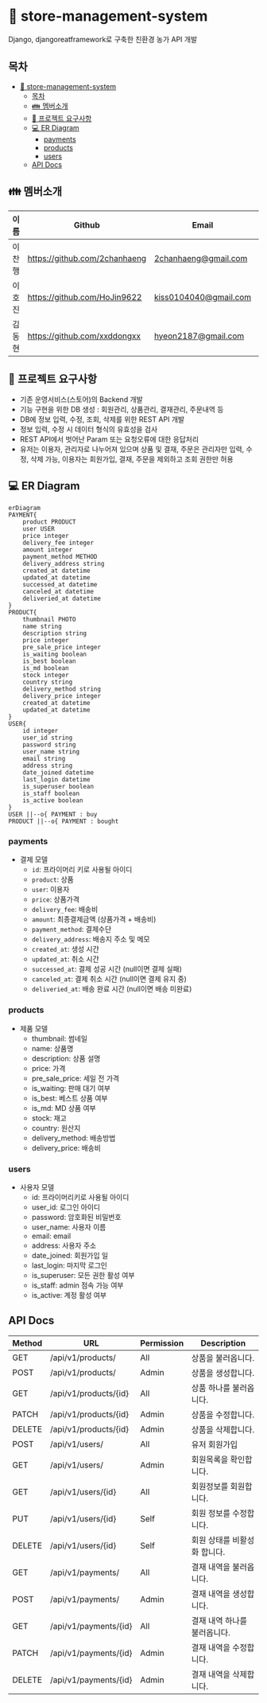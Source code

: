 # :green_apple: store-management-system

Django, djangoreatframework로 구축한 친환경 농가 API 개발

## 목차

- [:green_apple: store-management-system](#green_apple-store-management-system)
  - [목차](#목차)
  - [:family: 멤버소개](#family-멤버소개)
  - [:notebook_with_decorative_cover: 프로젝트 요구사항](#notebook_with_decorative_cover-프로젝트-요구사항)
  - [:computer: ER Diagram](#computer-er-diagram)
    - [payments](#payments)
    - [products](#products)
    - [users](#users)
  - [API Docs](#api-docs)

## :family: 멤버소개

| 이름   | Github                        | Email                 | Blog                        |
| ------ | ----------------------------- | --------------------- | --------------------------- |
| 이찬행 | https://github.com/2chanhaeng | 2chanhaeng@gmail.com  | https://chomu.dev/          |
| 이호진 | https://github.com/HoJin9622  | kiss0104040@gmail.com | https://velog.io/@hojin9622 |
| 김동현 | https://github.com/xxddongxx  | hyeon2187@gmail.com   | -                           |

## :notebook_with_decorative_cover: 프로젝트 요구사항

- 기존 운영서비스(스토어)의 Backend 개발
- 기능 구현을 위한 DB 생성 : 회원관리, 상품관리, 결재관리, 주문내역 등
- DB에 정보 입력, 수정, 조회, 삭제를 위한 REST API 개발
- 정보 입력, 수정 시 데이터 형식의 유효성을 검사
- REST API에서 벗어난 Param 또는 요청오류에 대한 응답처리
- 유저는 이용자, 관리자로 나누어져 있으며 상품 및 결재, 주문은 관리자만 입력, 수정, 삭제 가능,
  이용자는 회원가입, 결재, 주문을 제외하고 조회 권한만 허용

## :computer: ER Diagram

```mermaid
erDiagram
PAYMENT{
    product PRODUCT
    user USER
    price integer
    delivery_fee integer
    amount integer
    payment_method METHOD
    delivery_address string
    created_at datetime
    updated_at datetime
    successed_at datetime
    canceled_at datetime
    deliveried_at datetime
}
PRODUCT{
    thumbnail PHOTO
    name string
    description string
    price integer
    pre_sale_price integer
    is_waiting boolean
    is_best boolean
    is_md boolean
    stock integer
    country string
    delivery_method string
    delivery_price integer
    created_at datetime
    updated_at datetime
}
USER{
    id integer
    user_id string
    password string
    user_name string
    email string
    address string
    date_joined datetime
    last_login datetime
    is_superuser boolean
    is_staff boolean
    is_active boolean
}
USER ||--o{ PAYMENT : buy
PRODUCT ||--o{ PAYMENT : bought
```

### payments

- 결제 모델
  - `id`: 프라이머리 키로 사용될 아이디
  - `product`: 상품
  - `user`: 이용자
  - `price`: 상품가격
  - `delivery_fee`: 배송비
  - `amount`: 최종결제금액 (상품가격 + 배송비)
  - `payment_method`: 결제수단
  - `delivery_address`: 배송지 주소 및 메모
  - `created_at`: 생성 시간
  - `updated_at`: 취소 시간
  - `successed_at`: 결제 성공 시간 (null이면 결제 실패)
  - `canceled_at`: 결제 취소 시간 (null이면 결제 유지 중)
  - `deliveried_at`: 배송 완료 시간 (null이면 배송 미완료)

### products

- 제품 모델
  - thumbnail: 썸네일
  - name: 상품명
  - description: 상품 설명
  - price: 가격
  - pre_sale_price: 세일 전 가격
  - is_waiting: 판매 대기 여부
  - is_best: 베스트 상품 여부
  - is_md: MD 상품 여부
  - stock: 재고
  - country: 원산지
  - delivery_method: 배송방법
  - delivery_price: 배송비

### users

- 사용자 모델
  - id: 프라이머리키로 사용될 아이디
  - user_id: 로그인 아이디
  - password: 암호화된 비밀번호
  - user_name: 사용자 이름
  - email: email
  - address: 사용자 주소
  - date_joined: 회원가입 일
  - last_login: 마지막 로그인
  - is_superuser: 모든 권한 활성 여부
  - is_staff: admin 점속 가능 여부
  - is_active: 계정 활성 여부

## API Docs

| Method | URL                   | Permission | Description                  |
| ------ | --------------------- | ---------- | ---------------------------- |
| GET    | /api/v1/products/     | All        | 상품을 불러옵니다.           |
| POST   | /api/v1/products/     | Admin      | 상품을 생성합니다.           |
| GET    | /api/v1/products/{id} | All        | 상품 하나를 불러옵니다.      |
| PATCH  | /api/v1/products/{id} | Admin      | 상품을 수정합니다.           |
| DELETE | /api/v1/products/{id} | Admin      | 상품을 삭제합니다.           |
| POST   | /api/v1/users/        | All        | 유저 회원가입                |
| GET    | /api/v1/users/        | Admin      | 회원목록을 확인합니다.       |
| GET    | /api/v1/users/{id}    | All        | 회원정보를 회원합니다.       |
| PUT    | /api/v1/users/{id}    | Self       | 회원 정보를 수정합니다.      |
| DELETE | /api/v1/users/{id}    | Self       | 회원 상태를 비활성화 합니다. |
| GET    | /api/v1/payments/     | All        | 결재 내역을 불러옵니다.      |
| POST   | /api/v1/payments/     | Admin      | 결재 내역을 생성합니다.      |
| GET    | /api/v1/payments/{id} | All        | 결재 내역 하나를 불러옵니다. |
| PATCH  | /api/v1/payments/{id} | Admin      | 결재 내역을 수정합니다.      |
| DELETE | /api/v1/payments/{id} | Admin      | 결재 내역을 삭제합니다.      |
